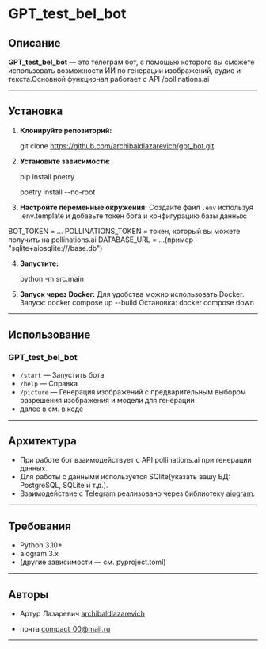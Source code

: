 # GPT_test_bel_bot

## Описание

**GPT_test_bel_bot** — это телеграм бот, с помощью которого вы сможете использовать возможности ИИ по генерации изображений, аудио и текста.Основной функционал работает с API /pollinations.ai

---

## Установка

1. **Клонируйте репозиторий:**

    git clone https://github.com/archibaldlazarevich/gpt_bot.git


2. **Установите зависимости:**
    
    pip install poetry

    poetry install --no-root

3. **Настройте переменные окружения:**
  Создайте файл `.env` используя .env.template и добавьте токен бота и конфигурацию базы данных:
   
  BOT_TOKEN = ...
  POLLINATIONS_TOKEN = токен, который вы можете получить на pollinations.ai
  DATABASE_URL = ...(пример - "sqlite+aiosqlite:///base.db")

4. **Запустите:**
    
    python -m src.main
    
5. **Запуск через Docker:**
    Для удобства можно использовать Docker. 
    Запуск:
    docker compose up --build
    Остановка:
    docker compose down
---

## Использование

### GPT_test_bel_bot

- `/start` — Запустить бота
- `/help` — Справка
- `/picture` — Генерация изображений с предварительным выбором разрешения изображения и модели для генерации
- далее в см. в коде 

---

## Архитектура

- При работе бот взаимодействует с API pollinations.ai при генерации данных.
- Для работы с данными используется SQlite(указать вашу БД: PostgreSQL, SQLite и т.д.).
- Взаимодействие с Telegram реализовано через библиотеку [aiogram](https://docs.aiogram.dev/).

---

## Требования

- Python 3.10+
- aiogram 3.x
- (другие зависимости — см. pyproject.toml)

---

## Авторы

- Артур Лазаревич [archibaldlazarevich](https://github.com/archibaldlazarevich)

- почта [compact_00@mail.ru](mailto:compact_00@mail.ru)
---


